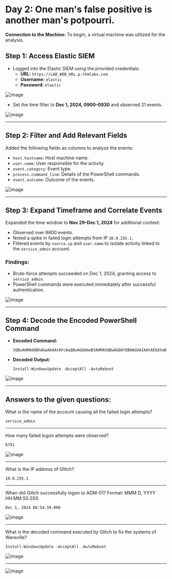 # Day 2:  One man's false positive is another man's potpourri.

**Connection to the Machine:**
To begin, a virtual machine was utilized for the analysis.

## Step 1: Access Elastic SIEM  
- Logged into the Elastic SIEM using the provided credentials:  
  - **URL:** `https://LAB_WEB_URL.p.thmlabs.com`  
  - **Username:** `elastic`  
  - **Password:** `elastic`
  
![image](https://github.com/user-attachments/assets/5a8b7c0a-1732-4fba-8816-685cc914ac02)

- Set the time filter to **Dec 1, 2024, 0900–0930** and observed 21 events.

![image](https://github.com/user-attachments/assets/d5614f25-0fc9-4736-a49c-b9860472c95f)

---

## Step 2: Filter and Add Relevant Fields  
Added the following fields as columns to analyze the events:  
- `host.hostname`: Host machine name.  
- `user.name`: User responsible for the activity.  
- `event.category`: Event type.  
- `process.command_line`: Details of the PowerShell commands.  
- `event.outcome`: Outcome of the events.  

![image](https://github.com/user-attachments/assets/610503bf-d40b-4582-9392-35e953c8aebf)

---

## Step 3: Expand Timeframe and Correlate Events  
Expanded the time window to **Nov 29–Dec 1, 2024** for additional context:  
- Observed over 6800 events.  
- Noted a spike in failed login attempts from IP `10.0.255.1`.  
- Filtered events by `source.ip` and `user.name` to isolate activity linked to the `service_admin` account.

### Findings:  
- Brute-force attempts succeeded on Dec 1, 2024, granting access to `service_admin`.  
- PowerShell commands were executed immediately after successful authentication.

![image](https://github.com/user-attachments/assets/463dc00f-1575-4085-9eaf-3229307a2764)

---

## Step 4: Decode the Encoded PowerShell Command  

- **Encoded Command:**  
  ```
  SQBuAHMAdABhAGwAbAAtAFcAaQBuAGQAbwB3AHMAVQBwAGQAYQB0AGUAIAAtAEEAYwBjAGUAcAB0AEEAbABsACAALQBBAHUAdABvAFIAZQBiAG8AbwB0AA==
  ```  
- **Decoded Output:**  
  ```
  Install-WindowsUpdate -AcceptAll -AutoReboot
  ```
  
![image](https://github.com/user-attachments/assets/fdf77406-7411-4139-953a-b546e0a262dd)

---

## Answers to the given questions:

What is the name of the account causing all the failed login attempts?

```
service_admin
```

---

How many failed logon attempts were observed?

```
6791
```

![image](https://github.com/user-attachments/assets/cf2aad67-e9db-4cf2-aefe-e075c1070195)

---

What is the IP address of Glitch?

```
10.0.255.1
```

---

When did Glitch successfully logon to ADM-01? Format: MMM D, YYYY HH:MM:SS.SSS

```
Dec 1, 2024 08:54:39.000
```

![image](https://github.com/user-attachments/assets/b50adbac-b257-4531-98b0-efb3bf4cb093)

---

What is the decoded command executed by Glitch to fix the systems of Wareville?

```
Install-WindowsUpdate -AcceptAll -AutoReboot
```

![image](https://github.com/user-attachments/assets/8ea044c6-38f5-489a-91ea-9c0e6750963b)

---

![image](https://github.com/user-attachments/assets/f72feb4e-95b3-4dc9-9026-4352d7284205)

